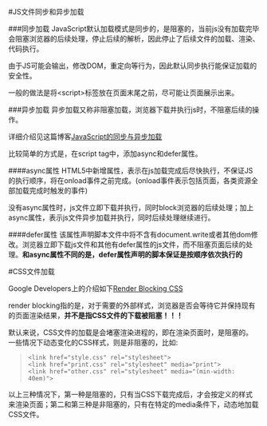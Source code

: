 #JS文件同步和异步加载

###同步加载
JavaScript默认加载模式是同步的，是阻塞的，当前js没有加载完毕会阻塞浏览器的后续处理，停止后续的解析，因此停止了后续文件的加载、渲染、代码执行。

由于JS可能会输出，修改DOM，重定向等行为，因此默认同步执行能保证加载的安全性。

一般的做法是将\<script>标签放在页面末尾</body>之前，尽可能让页面展示出来。

###异步加载
异步加载又称非阻塞加载，浏览器下载并执行js时，不阻塞后续的操作。

详细介绍见这篇博客[JavaScript的同步与异步加载](http://yiyanwan77.iteye.com/blog/1671597)

比较简单的方式是，在script tag中，添加async和defer属性。

####async属性
HTML5中新增属性，表示在js加载完成后尽快执行，不保证JS的执行顺序，将在onload事件之前完成。(onload事件表示包括页面，各类资源全部加载完成时触发的事件)

没有async属性时，js文件立即下载并执行，同时block浏览器的后续处理；加上async属性，表示js文件异步加载并执行，同时后续处理继续进行。

####defer属性
该属性声明脚本文件中将不含有document.write或者其他dom修改。浏览器立即下载js文件和其他有defer属性的js文件，而不阻塞页面后续的处理。**和async属性不同的是，defer属性声明的脚本保证是按顺序依次执行的**


#CSS文件加载

Google Developers上的介绍如下[Render Blocking CSS](https://developers.google.com/web/fundamentals/performance/critical-rendering-path/render-blocking-css?hl=en)

render blocking指的是，对于需要的外部样式，浏览器是否会等待它并保持现有的页面渲染结果，**并不是指CSS文件的下载被阻塞！！！**

默认来说，CSS文件的加载是会堵塞渲染进程的，即在渲染页面时，是阻塞的。一些情况下动态变化的CSS样式，则是非阻塞的，比如:
>     <link href="style.css" rel="stylesheet">
>     <link href="print.css" rel="stylesheet" media="print">
>     <link href="other.css" rel="stylesheet" media="(min-width: 40em)">

以上三种情况下，第一种是阻塞的，只有当CSS下载完成后，才会按定义的样式来渲染页面；第二和第三种是非阻塞的，只有在特定的media条件下，动态地加载CSS文件。




